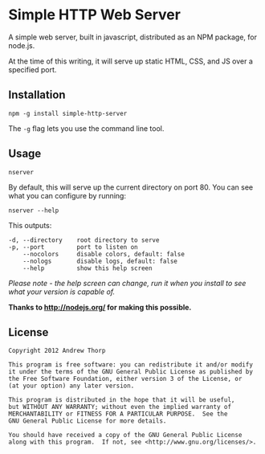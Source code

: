 # Simple HTTP Web Server #

A simple web server, built in javascript, distributed as an NPM package, for node.js.

At the time of this writing, it will serve up static HTML, CSS, and JS over a specified port.

## Installation ##

    npm -g install simple-http-server

The `-g` flag lets you use the command line tool.

## Usage ##

    nserver
    
By default, this will serve up the current directory on port 80. You can see what you can configure by running:

    nserver --help
    
This outputs:

    -d, --directory    root directory to serve
    -p, --port         port to listen on
        --nocolors     disable colors, default: false
        --nologs       disable logs, default: false
        --help         show this help screen
        
*Please note - the help screen can change, run it when you install to see what your version is capable of.*

**Thanks to http://nodejs.org/ for making this possible.**

## License ##

```
Copyright 2012 Andrew Thorp

This program is free software: you can redistribute it and/or modify
it under the terms of the GNU General Public License as published by
the Free Software Foundation, either version 3 of the License, or
(at your option) any later version.

This program is distributed in the hope that it will be useful,
but WITHOUT ANY WARRANTY; without even the implied warranty of
MERCHANTABILITY or FITNESS FOR A PARTICULAR PURPOSE.  See the
GNU General Public License for more details.

You should have received a copy of the GNU General Public License
along with this program.  If not, see <http://www.gnu.org/licenses/>.
```